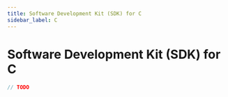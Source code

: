 ```yaml
---
title: Software Development Kit (SDK) for C
sidebar_label: C
---
```


# Software Development Kit (SDK) for C

```c
// TODO
```
